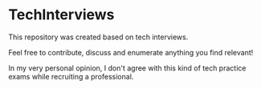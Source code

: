 # TechInterviews

This repository was created based on tech interviews.

Feel free to contribute, discuss and enumerate anything you find relevant!

In my very personal opinion, I don't agree with this kind of tech practice exams while recruiting a professional.